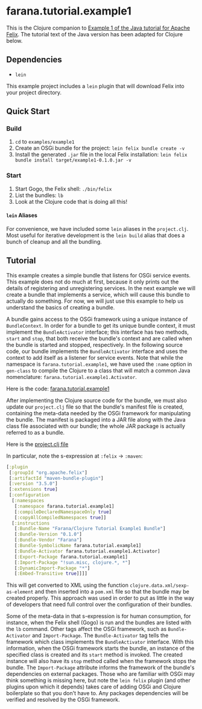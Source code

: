 # farana.tutorial.example1

This is the Clojure companion to [Example 1 of the Java tutorial for Apache Felix](http://felix.apache.org/documentation/tutorials-examples-and-presentations/apache-felix-osgi-tutorial/apache-felix-tutorial-example-1.html).
The tutorial text of the Java version has been adapted for Clojure below.

## Dependencies

* `lein`

This example project includes a `lein` plugin that will download Felix into
your project directory.


## Quick Start

### Build

1. `cd` to `examples/example1`
1. Create an OSGi bundle for the project: `lein felix bundle create -v`
1. Install the generated `.jar` file in the local Felix installation:
   `lein felix bundle install target/example1-0.1.0.jar -v`


### Start

1. Start Gogo, the Felix shell: `./bin/felix`
1. List the bundles: `lb`
1. Look at the Clojure code that is doing all this!


#### `lein` Aliases

For convenience, we have included some `lein` aliases in the `project.clj`. Most
useful for iterative development is the `lein build` alias that does a bunch of
cleanup and all the bundling.

## Tutorial

This example creates a simple bundle that listens for OSGi service events. This example does not do much at first, because it only prints out the details of registering and unregistering services. In the next example we will create a bundle that implements a service, which will cause this bundle to actually do something. For now, we will just use this example to help us understand the basics of creating a bundle.

A bundle gains access to the OSGi framework using a unique instance of `BundleContext`. In order for a bundle to get its unique bundle context, it must implement the `BundleActivator` interface; this interface has two methods, `start` and `stop`, that both receive the bundle's context and are called when the bundle is started and stopped, respectively. In the following source code, our bundle implements the `BundleActivator` interface and uses the context to add itself as a listener for service events. Note that while the namespace is `farana.tutorial.example1`, we have used the `:name` option in `gen-class` to compile the Clojure to a class that will match a common Java nomenclature: `farana.tutorial.example1.Activator`.

Here is the code: [farana.tutorial.example1](src/farana/tutorial/example1.clj)

After implementing the Clojure source code for the bundle, we must also update our `project.clj` file so that the bundle's  manifest file is created, containing the meta-data needed by the OSGi framework for manipulating the bundle. The manifest is packaged into a JAR file along with the Java class file associated with our bundle; the whole JAR package is actually referred to as a bundle. 

Here is the [project.clj file](project.clj)

In particular, note the s-expression at `:felix` -> `:maven`:

```clj
[:plugin
 [:groupId "org.apache.felix"]
 [:artifactId "maven-bundle-plugin"]
 [:version "3.5.0"]
 [:extensions true]
 [:configuration
  [:namespaces
   [:namespace farana.tutorial.example1]
   [:compileDeclaredNamespaceOnly true]
   [:copyAllCompiledNamespaces true]]
  [:instructions
   [:Bundle-Name "Farana/Clojure Tutorial Example1 Bundle"]
   [:Bundle-Version "0.1.0"]
   [:Bundle-Vendor "Farana"]
   [:Bundle-SymbolicName farana.tutorial.example1]
   [:Bundle-Activator farana.tutorial.example1.Activator]
   [:Export-Package farana.tutorial.example1]
   [:Import-Package "!sun.misc, clojure.*, *"]
   [:DynamicImport-Package "*"]
   [:Embed-Transitive true]]]]
```

This will get converted to XML using the function `clojure.data.xml/sexp-as-element` and then inserted into a `pom.xml` file so that the bundle may be created properly. This approach was used in order to put as little in the way of developers that need full control over the configuration of their bundles.

Some of the meta-data in that s-expression is for human consumption, for instance, when the Felix shell (Gogo) is run and the  bundles are listed with the `lb` command. Other tags affect the OSGi framework, such as `Bundle-Activator` and `Import-Package`. The `Bundle-Activator` tag tells the framework which class implements the `BundleActivator` interface. With this information, when the OSGi framework starts the bundle, an instance of the specified class is created and its `start` method is invoked. The created instance will also have its `stop` method called when the framework stops the bundle. The `Import-Package` attribute informs the framework of the bundle's dependencies on external packages. Those who are familiar with OSGi may think something is missing here, but note the `lein felix` plugin (and other plugins upon which it depends) takes care of adding OSGi and Clojure boilerplate so that you don't have to. Any packages dependencies will be verified and resolved by the OSGi framework.
